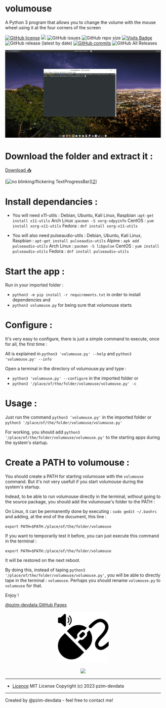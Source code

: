 # volumouse
A Python 3 program that allows you to change the volume with the mouse wheel using it at the four corners of the screen


[![GitHub license](https://img.shields.io/github/license/pzim-devdata/volumouse?style=plastic)](https://github.com/pzim-devdata/volumouse/blob/main/LICENSE)    ![](https://img.shields.io/badge/Works%20with-Python%203-red?style=plastic)    ![GitHub issues](https://img.shields.io/github/issues/pzim-devdata/volumouse?style=plastic)    [](https://github.com/pzim-devdata/volumouse/issues)    ![GitHub repo size](https://img.shields.io/github/repo-size/pzim-devdata/volumouse?style=plastic)    [![Visits Badge](https://badges.strrl.dev/visits/pzim-devdata/volumouse)](https://badges.strrl.dev)    ![GitHub release (latest by date)](https://img.shields.io/github/v/release/pzim-devdata/volumouse?style=plastic)    [![GitHub commits](https://img.shields.io/github/commits-since/pzim-devdata/volumouse/v0.0.1.svg?style=plastic)](https://GitHub.com/pzim-devata/volumouse/commit/)    ![GitHub All Releases](https://img.shields.io/github/downloads/pzim-devdata/volumouse/total?style=plastic)  





![GifVolumouse.gif](GifVolumouse.gif)

# Download the folder and extract it : 

[Download :inbox_tray:](https://github.com/pzim-devdata/volumouse/releases/download/v0.0.1/volumouse.zip)

[![no blinking/flickering TextProgressBar][2]][[2](https://github.com/pzim-devdata/volumouse/releases/download/v0.0.1/volumouse.zip)]

  [2]: https://i.stack.imgur.com/mMy7Y.gif
# Install dependancies :

- You will need x11-utils :
Debian, Ubuntu, Kali Linux, Raspbian :`apt-get install x11-utils`
Arch Linux :`pacman -S xorg-xdpyinfo`
CentOS : `yum install xorg-x11-utils`
Fedora : `dnf install xorg-x11-utils`

- You will also need pulseaudio-utils :
Debian, Ubuntu, Kali Linux, Raspbian : `apt-get install pulseaudio-utils`
Alpine : `apk add pulseaudio-utils`
Arch Linux : `pacman -S libpulse`
CentOS : `yum install pulseaudio-utils`
Fedora : `dnf install pulseaudio-utils`

# Start the app :

Run in your imported folder : 

- `python3 -m pip install -r requirements.txt` in order to install dependencies
and
- `python3 volumouse.py` for being sure that volumouse starts

# Configure :

It's very easy to configure, there is just a simple command to execute, once for all, the first time :

All is explained in `python3 'volumouse.py' --help` and `python3 'volumouse.py' --info`

Open a terminal in the directory of volumouse.py and type :

- `python3 'volumouse.py' --configure` in the imported folder 
or 
- `python3 '/place/of/the/folder/volumouse/volumouse.py' -c`



# Usage : 


Just run the command `python3 'volumouse.py'` in the imported folder or `python3 '/place/of/the/folder/volumouse/volumouse.py'`

For working, you should add `python3 '/place/of/the/folder/volumouse/volumouse.py'` to the starting apps during the system's startup.


# Create a PATH to volumouse :


You should create a PATH for starting volumouse with the `volumouse` command. But it's not very usefull if you start volumouse during the system's startup.


Indead, to be able to run volumouse directly in the terminal, without going to the source package, you should add the volumouse's folder to the PATH :

On Linux, it can be permanently done by executing : `sudo gedit ~/.bashrc` and adding, at the end of the document, this line :

`export PATH=$PATH:/place/of/the/folder/volumouse`



If you want to temporarily test it before, you can just execute this command in the terminal : 

`export PATH=$PATH:/place/of/the/folder/volumouse` 

It will be restored on the next reboot.



By doing this, instead of taping `python3 '/place/of/the/folder/volumouse/volumouse.py'`,
you will be able to directly tape in the terminal : `volumouse`. Perhaps you should rename `volumouse.py` to `volumouse` for that.



Enjoy !




[@pzim-devdata GitHub Pages](https://github.com/pzim-devdata/volumouse/issues)






<p align="center" width="100%">
    <img width="33%" src="https://github.com/pzim-devdata/volumouse/blob/main/icons/volumouse.png"> 
</p>





<p align="center" width="100%">
    <img width="33%" src="https://avatars.githubusercontent.com/u/52496172?v=4"> 
</p>

------------------------------------------------------------------

- [Licence](https://github.com/pzim-devdata/DATA-developer/raw/master/LICENSE)
MIT License Copyright (c) 2023 pzim-devdata

------------------------------------------------------------------

Created by @pzim-devdata - feel free to contact me!


